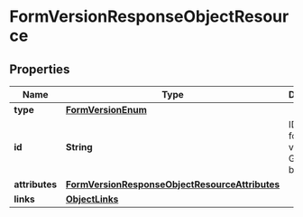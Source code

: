 # FormVersionResponseObjectResource

## Properties
Name | Type | Description | Notes
------------ | ------------- | ------------- | -------------
**type** | [**FormVersionEnum**](FormVersionEnum.md) |  | 
**id** | **String** | ID of the form version. Generated by Klaviyo. | 
**attributes** | [**FormVersionResponseObjectResourceAttributes**](FormVersionResponseObjectResourceAttributes.md) |  | 
**links** | [**ObjectLinks**](ObjectLinks.md) |  | 
